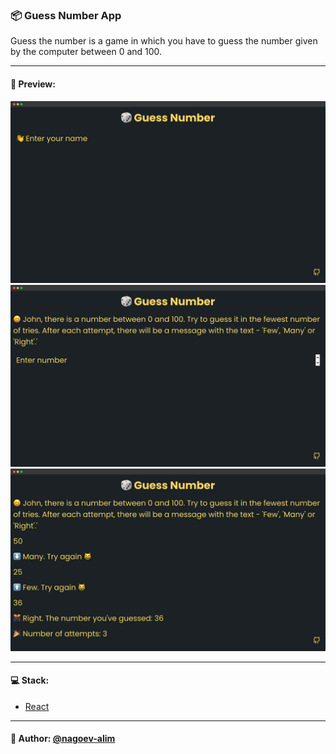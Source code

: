 ### 📦 Guess Number App

Guess the number is a game in which you have to guess the number given by the computer between 0 and 100.

---

#### 🌄 Preview:

![App Screenshot](src/assets/images/preview/1.png)
![App Screenshot](src/assets/images/preview/2.png)
![App Screenshot](src/assets/images/preview/3.png)

-----

#### 💻 Stack:

- [React](https://ru.reactjs.org/)

-----
#### 🙌 Author: [@nagoev-alim](https://github.com/nagoev-alim)
